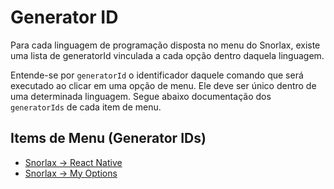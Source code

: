 # Generator ID

Para cada linguagem de programação disposta no menu do Snorlax, existe uma lista de generatorId vinculada a cada opção dentro daquela linguagem. 

Entende-se por `generatorId` o identificador daquele comando que será executado ao clicar em uma opção de menu. Ele deve ser único dentro de uma determinada linguagem. Segue abaixo documentação dos `generatorIds` de cada item de menu.

## Items de Menu (Generator IDs)

- [Snorlax &rarr; React Native](react-native-generator-id.md)
- [Snorlax &rarr; My Options]()
